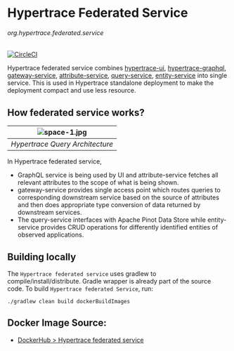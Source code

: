 # Hypertrace Federated Service
###### org.hypertrace.federated.service

[![CircleCI](https://circleci.com/gh/hypertrace/hypertrace-federated-service.svg?style=svg)](https://circleci.com/gh/hypertrace/hypertrace-federated-service)

Hypertrace federated service combines [hypertrace-ui](https://github.com/hypertrace/hypertrace-ui), [hypertrace-graphql](https://github.com/hypertrace/hypertrace-graphql), [gateway-service](https://github.com/hypertrace/gateway-service), [attribute-service](https://github.com/hypertrace/attribute-service), [query-service](https://github.com/hypertrace/query-service), [entity-service](https://github.com/hypertrace/entity-service) into single service. This is used in Hypertrace standalone deployment to make the deployment compact and use less resource.

## How federated service works?

| ![space-1.jpg](https://hypertrace-docs.s3.amazonaws.com/federated-service.png) | 
|:--:| 
| *Hypertrace Query Architecture* |

In Hypertrace federated service, 
- GraphQL service is being used by UI and attribute-service fetches all relevant attributes to the scope of what is being shown.
- gateway-service provides single access point which routes queries to corresponding downstream service based on the source of attributes and then does appropriate type conversion of data returned by downstream services. 
- The query-service interfaces with Apache Pinot Data Store while entity-service provides CRUD operations for differently identified entities of observed applications.

## Building locally
The `Hypertrace federated service` uses gradlew to compile/install/distribute. Gradle wrapper is already part of the source code. To build `Hypertrace federated Service`, run:

```
./gradlew clean build dockerBuildImages
```

## Docker Image Source:
- [DockerHub > Hypertrace federated service](https://hub.docker.com/r/hypertrace/hypertrace-federated-service)

